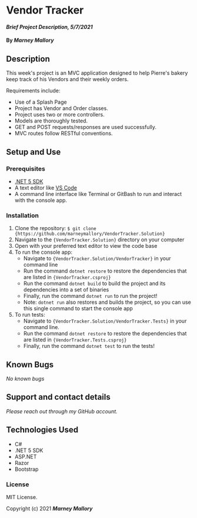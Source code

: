 # Vendor Tracker

#### _Brief Project Description, 5/7/2021_

#### By _**Marney Mallory**_

## Description

This week's project is an MVC application designed to help Pierre's bakery keep track of his Vendors and their weekly orders. 

Requirements include:

- Use of a Splash Page
- Project has Vendor and Order classes.
- Project uses two or more controllers.
- Models are thoroughly tested.
- GET and POST requests/responses are used successfully.
- MVC routes follow RESTful conventions.

## Setup and Use

### Prerequisites

- [.NET 5 SDK](https://dotnet.microsoft.com/download/dotnet/5.0)
- A text editor like [VS Code](https://code.visualstudio.com/)
- A command line interface like Terminal or GitBash to run and interact with the console app.

### Installation

1. Clone the repository: `$ git clone {https://github.com/marneymallory/VendorTracker.Solution}`
2. Navigate to the `{VendorTracker.Solution}` directory on your computer
3. Open with your preferred text editor to view the code base
4. To run the console app:
   - Navigate to `{VendorTracker.Solution/VendorTracker}` in your command line
   - Run the command `dotnet restore` to restore the dependencies that are listed in `{VendorTracker.csproj}`
   - Run the command `dotnet build` to build the project and its dependencies into a set of binaries
   - Finally, run the command `dotnet run` to run the project!
   - Note: `dotnet run` also restores and builds the project, so you can use this single command to start the console app
5. To run tests:
   - Navigate to `{VendorTracker.Solution/VendorTracker.Tests}` in your command line.
   - Run the command `dotnet restore` to restore the dependencies that are listed in `{VendorTracker.Tests.csproj}`
   - Finally, run the command `dotnet test` to run the tests!

## Known Bugs

_No known bugs_

## Support and contact details

_Please reach out through my GitHub account._

## Technologies Used

- C#
- .NET 5 SDK
- ASP.NET
- Razor
- Bootstrap

### License

MIT License.

Copyright (c) 2021 **_Marney Mallory_**
